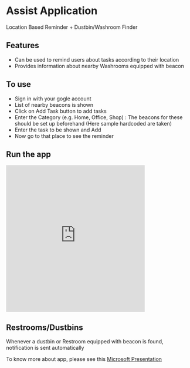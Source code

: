 # Assist Application
Location Based Reminder + Dustbin/Washroom Finder

## Features
* Can be used to remind users about tasks according to their location
* Provides information about nearby Washrooms equipped with beacon

## To use
* Sign in with your gogle account
* List of nearby beacons is shown
* Click on Add Task button to add tasks
* Enter the Category (e.g. Home, Office, Shop) : The beacons for these should be set up beforehand (Here sample hardcoded are taken)
* Enter the task to be shown and Add
* Now go to that place to see the reminder

## Run the app
<iframe src="https://appetize.io/embed/z581rjnwk0mkw71xcb9jtaadrc?device=iphone5s&scale=50&autoplay=false&orientation=portrait&deviceColor=black" width="378px" height="400px" frameborder="0" scrolling="no"></iframe>
        
## Restrooms/Dustbins
Whenever a dustbin or Restroom equipped with beacon is found, notification is sent automatically

To know more about app, please see this [Microsoft Presentation](https://github.com/deepakgarg0802/deepak_hackathon/blob/master/Assist.pptx)
